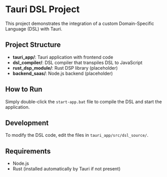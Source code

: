 # Tauri DSL Project

This project demonstrates the integration of a custom Domain-Specific Language (DSL) with Tauri.

## Project Structure

- **tauri_app/**: Tauri application with frontend code
- **dsl_compiler/**: DSL compiler that transpiles DSL to JavaScript
- **rust_dsp_module/**: Rust DSP library (placeholder)
- **backend_saas/**: Node.js backend (placeholder)

## How to Run

Simply double-click the `start-app.bat` file to compile the DSL and start the application.

## Development

To modify the DSL code, edit the files in `tauri_app/src/dsl_source/`.

## Requirements

- Node.js
- Rust (installed automatically by Tauri if not present)
